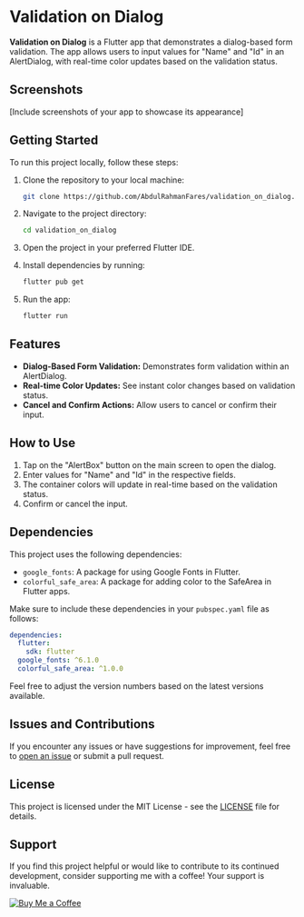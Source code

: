 # Validation on Dialog

**Validation on Dialog** is a Flutter app that demonstrates a dialog-based form validation. The app allows users to input values for "Name" and "Id" in an AlertDialog, with real-time color updates based on the validation status.

## Screenshots

[Include screenshots of your app to showcase its appearance]

## Getting Started

To run this project locally, follow these steps:

1. Clone the repository to your local machine:

   ```bash
   git clone https://github.com/AbdulRahmanFares/validation_on_dialog.git
   ```

2. Navigate to the project directory:

   ```bash
   cd validation_on_dialog
   ```

3. Open the project in your preferred Flutter IDE.

4. Install dependencies by running:

   ```bash
   flutter pub get
   ```

5. Run the app:

   ```bash
   flutter run
   ```

## Features

- **Dialog-Based Form Validation:** Demonstrates form validation within an AlertDialog.
- **Real-time Color Updates:** See instant color changes based on validation status.
- **Cancel and Confirm Actions:** Allow users to cancel or confirm their input.

## How to Use

1. Tap on the "AlertBox" button on the main screen to open the dialog.
2. Enter values for "Name" and "Id" in the respective fields.
3. The container colors will update in real-time based on the validation status.
4. Confirm or cancel the input.

## Dependencies

This project uses the following dependencies:

- `google_fonts`: A package for using Google Fonts in Flutter.
- `colorful_safe_area`: A package for adding color to the SafeArea in Flutter apps.

Make sure to include these dependencies in your `pubspec.yaml` file as follows:

```yaml
dependencies:
  flutter:
    sdk: flutter
  google_fonts: ^6.1.0
  colorful_safe_area: ^1.0.0
```

Feel free to adjust the version numbers based on the latest versions available.

## Issues and Contributions

If you encounter any issues or have suggestions for improvement, feel free to [open an issue](https://github.com/AbdulRahmanFares/validation_on_dialog/issues) or submit a pull request.

## License

This project is licensed under the MIT License - see the [LICENSE](LICENSE) file for details.

## Support

If you find this project helpful or would like to contribute to its continued development, consider supporting me with a coffee! Your support is invaluable.

[![Buy Me a Coffee](https://img.shields.io/badge/Buy%20Me%20a%20Coffee-FFDD00?style=for-the-badge&logo=buy-me-a-coffee&logoColor=black)](https://www.buymeacoffee.com/farazzrahman)

